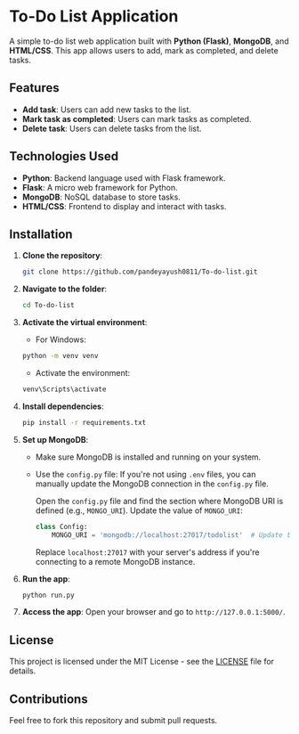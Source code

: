 # To-Do List Application

A simple to-do list web application built with **Python (Flask)**, **MongoDB**, and **HTML/CSS**. This app allows users to add, mark as completed, and delete tasks.

## Features

- **Add task**: Users can add new tasks to the list.
- **Mark task as completed**: Users can mark tasks as completed.
- **Delete task**: Users can delete tasks from the list.

## Technologies Used

- **Python**: Backend language used with Flask framework.
- **Flask**: A micro web framework for Python.
- **MongoDB**: NoSQL database to store tasks.
- **HTML/CSS**: Frontend to display and interact with tasks.

## Installation

1. **Clone the repository**:
    ```bash
    git clone https://github.com/pandeyayush0811/To-do-list.git
    ```

2. **Navigate to the folder**:
    ```bash
    cd To-do-list
    ```

3. **Activate the virtual environment**:

    - For Windows:
     ```bash
     python -m venv venv
     ```

    - Activate the environment:
     ```bash
     venv\Scripts\activate
     ```

4. **Install dependencies**:
    ```bash
    pip install -r requirements.txt
    ```

5. **Set up MongoDB**:

    - Make sure MongoDB is installed and running on your system.

    - Use the `config.py` file:
      If you're not using `.env` files, you can manually update the MongoDB connection in the `config.py` file.
      
      Open the `config.py` file and find the section where MongoDB URI is defined (e.g., `MONGO_URI`). Update the value of `MONGO_URI`:
      
      ```python
      class Config:
          MONGO_URI = 'mongodb://localhost:27017/todolist'  # Update this to your MongoDB connection string
      ```
      Replace `localhost:27017` with your server's address if you're connecting to a remote MongoDB instance.

6. **Run the app**:
    ```bash
    python run.py
    ```

7. **Access the app**:
    Open your browser and go to `http://127.0.0.1:5000/`.

## License

This project is licensed under the MIT License - see the [LICENSE](LICENSE) file for details.

## Contributions

Feel free to fork this repository and submit pull requests.

